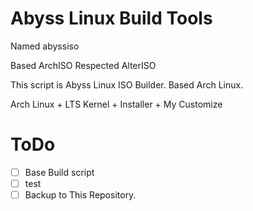 # Abyss Linux Build Tools

Named abyssiso

Based ArchISO
Respected AlterISO


This script is Abyss Linux ISO Builder.
Based Arch Linux.

Arch Linux + LTS Kernel + Installer + My Customize


# ToDo
- [ ] Base Build script
- [ ] test
- [ ] Backup to This Repository.
